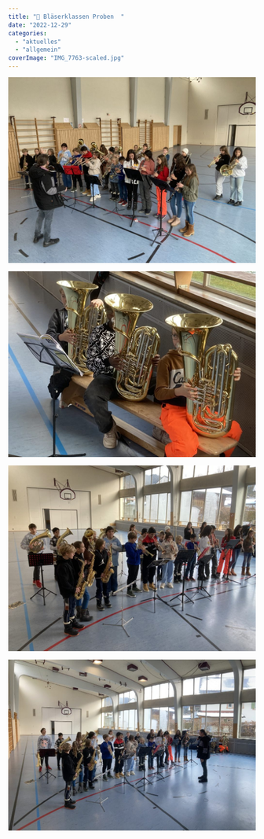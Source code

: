 ```yaml
---
title: "🎺 Bläserklassen Proben ￼"
date: "2022-12-29"
categories: 
  - "aktuelles"
  - "allgemein"
coverImage: "IMG_7763-scaled.jpg"
---
```


[![](images/IMG_7764-1024x768.jpg)](https://volksschule-partenkirchen.de/wp-content/uploads/IMG_7764-scaled.jpg)

[![](images/IMG_7763-1024x768.jpg)](https://volksschule-partenkirchen.de/wp-content/uploads/IMG_7763-scaled.jpg)

[![](images/IMG_7762-1024x768.jpg)](https://volksschule-partenkirchen.de/wp-content/uploads/IMG_7762-scaled.jpg)

[![](images/IMG_7761-1024x707.jpg)](https://volksschule-partenkirchen.de/wp-content/uploads/IMG_7761-scaled.jpg)
